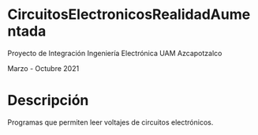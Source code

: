 # CircuitosElectronicosRealidadAumentada

Proyecto de Integración Ingeniería Electrónica UAM Azcapotzalco

Marzo - Octubre 2021

# Descripción

Programas que permiten leer voltajes de circuitos electrónicos. 
